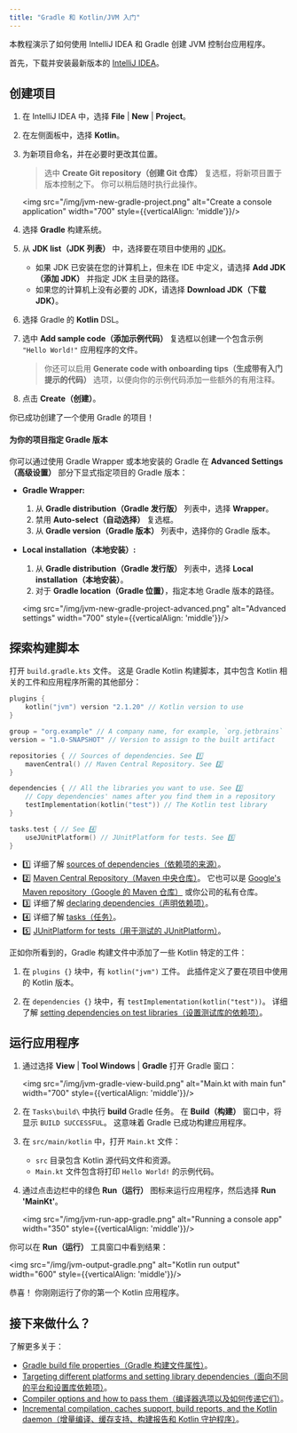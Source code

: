 ```yaml
---
title: "Gradle 和 Kotlin/JVM 入门"
---
```

本教程演示了如何使用 IntelliJ IDEA 和 Gradle 创建 JVM 控制台应用程序。

首先，下载并安装最新版本的 [IntelliJ IDEA](https://www.jetbrains.com/idea/download/index.html)。

## 创建项目

1. 在 IntelliJ IDEA 中，选择 **File** | **New** | **Project**。
2. 在左侧面板中，选择 **Kotlin**。
3. 为新项目命名，并在必要时更改其位置。

   > 选中 **Create Git repository（创建 Git 仓库）** 复选框，将新项目置于版本控制之下。 你可以稍后随时执行此操作。
   >
   

   <img src="/img/jvm-new-gradle-project.png" alt="Create a console application" width="700" style={{verticalAlign: 'middle'}}/>

4. 选择 **Gradle** 构建系统。
5. 从 **JDK list（JDK 列表）** 中，选择要在项目中使用的 [JDK](https://www.oracle.com/java/technologies/downloads/)。
    * 如果 JDK 已安装在您的计算机上，但未在 IDE 中定义，请选择 **Add JDK（添加 JDK）** 并指定 JDK 主目录的路径。
    * 如果您的计算机上没有必要的 JDK，请选择 **Download JDK（下载 JDK）**。

6. 选择 Gradle 的 **Kotlin** DSL。
7. 选中 **Add sample code（添加示例代码）** 复选框以创建一个包含示例 `"Hello World!"` 应用程序的文件。

   > 你还可以启用 **Generate code with onboarding tips（生成带有入门提示的代码）** 选项，以便向你的示例代码添加一些额外的有用注释。
   >
   

8. 点击 **Create（创建）**。

你已成功创建了一个使用 Gradle 的项目！

#### 为你的项目指定 Gradle 版本

你可以通过使用 Gradle Wrapper 或本地安装的 Gradle 在 **Advanced Settings（高级设置）** 部分下显式指定项目的 Gradle 版本：

* **Gradle Wrapper:**
   1. 从 **Gradle distribution（Gradle 发行版）** 列表中，选择 **Wrapper**。
   2. 禁用 **Auto-select（自动选择）** 复选框。
   3. 从 **Gradle version（Gradle 版本）** 列表中，选择你的 Gradle 版本。
* **Local installation（本地安装）:**
   1. 从 **Gradle distribution（Gradle 发行版）** 列表中，选择 **Local installation（本地安装）**。
   2. 对于 **Gradle location（Gradle 位置）**，指定本地 Gradle 版本的路径。

   <img src="/img/jvm-new-gradle-project-advanced.png" alt="Advanced settings" width="700" style={{verticalAlign: 'middle'}}/>

## 探索构建脚本

打开 `build.gradle.kts` 文件。 这是 Gradle Kotlin 构建脚本，其中包含 Kotlin 相关的工件和应用程序所需的其他部分：

```kotlin
plugins {
    kotlin("jvm") version "2.1.20" // Kotlin version to use
}

group = "org.example" // A company name, for example, `org.jetbrains`
version = "1.0-SNAPSHOT" // Version to assign to the built artifact

repositories { // Sources of dependencies. See 1️⃣
    mavenCentral() // Maven Central Repository. See 2️⃣
}

dependencies { // All the libraries you want to use. See 3️⃣
    // Copy dependencies' names after you find them in a repository
    testImplementation(kotlin("test")) // The Kotlin test library
}

tasks.test { // See 4️⃣
    useJUnitPlatform() // JUnitPlatform for tests. See 5️⃣
}
```

* 1️⃣ 详细了解 [sources of dependencies（依赖项的来源）](https://docs.gradle.org/current/userguide/declaring_repositories.html)。
* 2️⃣ [Maven Central Repository（Maven 中央仓库）](https://central.sonatype.com/)。 它也可以是 [Google's Maven repository（Google 的 Maven 仓库）](https://maven.google.com/) 或你公司的私有仓库。
* 3️⃣ 详细了解 [declaring dependencies（声明依赖项）](https://docs.gradle.org/current/userguide/declaring_dependencies.html)。
* 4️⃣ 详细了解 [tasks（任务）](https://docs.gradle.org/current/dsl/org.gradle.api.Task.html)。
* 5️⃣ [JUnitPlatform for tests（用于测试的 JUnitPlatform）](https://docs.gradle.org/current/javadoc/org/gradle/api/tasks/testing/Test.html#useJUnitPlatform)。

正如你所看到的，Gradle 构建文件中添加了一些 Kotlin 特定的工件：

1. 在 `plugins {}` 块中，有 `kotlin("jvm")` 工件。 此插件定义了要在项目中使用的 Kotlin 版本。

2. 在 `dependencies {}` 块中，有 `testImplementation(kotlin("test"))`。
   详细了解 [setting dependencies on test libraries（设置测试库的依赖项）](gradle-configure-project#set-dependencies-on-test-libraries)。

## 运行应用程序

1. 通过选择 **View** | **Tool Windows** | **Gradle** 打开 Gradle 窗口：

   <img src="/img/jvm-gradle-view-build.png" alt="Main.kt with main fun" width="700" style={{verticalAlign: 'middle'}}/>

2. 在 `Tasks\build\` 中执行 **build** Gradle 任务。 在 **Build（构建）** 窗口中，将显示 `BUILD SUCCESSFUL`。
   这意味着 Gradle 已成功构建应用程序。

3. 在 `src/main/kotlin` 中，打开 `Main.kt` 文件：
   * `src` 目录包含 Kotlin 源代码文件和资源。
   * `Main.kt` 文件包含将打印 `Hello World!` 的示例代码。

4. 通过点击边栏中的绿色 **Run（运行）** 图标来运行应用程序，然后选择 **Run 'MainKt'**。

   <img src="/img/jvm-run-app-gradle.png" alt="Running a console app" width="350" style={{verticalAlign: 'middle'}}/>

你可以在 **Run（运行）** 工具窗口中看到结果：

<img src="/img/jvm-output-gradle.png" alt="Kotlin run output" width="600" style={{verticalAlign: 'middle'}}/>

恭喜！ 你刚刚运行了你的第一个 Kotlin 应用程序。

## 接下来做什么？

了解更多关于：
* [Gradle build file properties（Gradle 构建文件属性）](https://docs.gradle.org/current/dsl/org.gradle.api.Project.html#N14E9A)。
* [Targeting different platforms and setting library dependencies（面向不同的平台和设置库依赖项）](gradle-configure-project)。
* [Compiler options and how to pass them（编译器选项以及如何传递它们）](gradle-compiler-options)。
* [Incremental compilation, caches support, build reports, and the Kotlin daemon（增量编译、缓存支持、构建报告和 Kotlin 守护程序）](gradle-compilation-and-caches)。